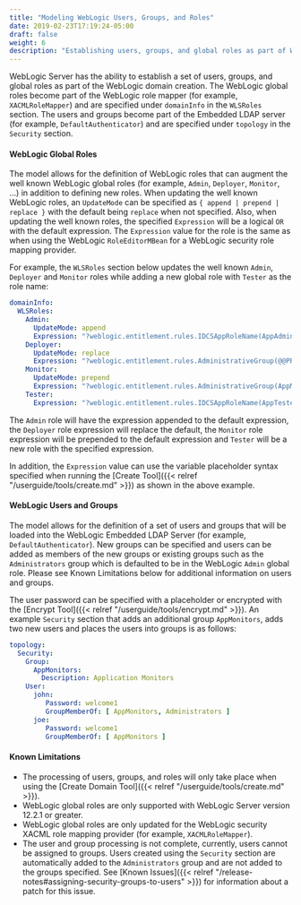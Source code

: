 ```yaml
---
title: "Modeling WebLogic Users, Groups, and Roles"
date: 2019-02-23T17:19:24-05:00
draft: false
weight: 6
description: "Establishing users, groups, and global roles as part of WebLogic domain creation."
---
```



WebLogic Server has the ability to establish a set of users, groups, and global roles as part of the WebLogic domain creation. The WebLogic global roles become part of the WebLogic role mapper (for example, `XACMLRoleMapper`) and are specified under `domainInfo` in the `WLSRoles` section. The users and groups become part of the Embedded LDAP server (for example, `DefaultAuthenticator`) and are specified under `topology` in the `Security` section.

#### WebLogic Global Roles
The model allows for the definition of WebLogic roles that can augment the well known WebLogic global roles (for example, `Admin`, `Deployer`, `Monitor`, ...) in addition to defining new roles. When updating the well known WebLogic roles, an `UpdateMode` can be specified as `{ append | prepend | replace }` with the default being `replace` when not specified. Also, when updating the well known roles, the specified `Expression` will be a logical `OR` with the default expression. The `Expression` value for the role is the same as when using the WebLogic `RoleEditorMBean` for a WebLogic security role mapping provider.

For example, the `WLSRoles` section below updates the well known `Admin`, `Deployer` and `Monitor` roles while adding a new global role with `Tester` as the role name:

```yaml
domainInfo:
  WLSRoles:
    Admin:
      UpdateMode: append
      Expression: "?weblogic.entitlement.rules.IDCSAppRoleName(AppAdmin,@@PROP:AppName@@)"
    Deployer:
      UpdateMode: replace
      Expression: "?weblogic.entitlement.rules.AdministrativeGroup(@@PROP:Deployers@@)"
    Monitor:
      UpdateMode: prepend
      Expression: "?weblogic.entitlement.rules.AdministrativeGroup(AppMonitors)"
    Tester:
      Expression: "?weblogic.entitlement.rules.IDCSAppRoleName(AppTester,@@PROP:AppName@@)"
```

The `Admin` role will have the expression appended to the default expression, the `Deployer` role expression will replace the default, the `Monitor` role expression will be prepended to the default expression and `Tester` will be a new role with the specified expression.

In addition, the `Expression` value can use the variable placeholder syntax specified when running the [Create Tool]({{< relref "/userguide/tools/create.md" >}}) as shown in the above example.

#### WebLogic Users and Groups
The model allows for the definition of a set of users and groups that will be loaded into the WebLogic Embedded LDAP Server (for example, `DefaultAuthenticator`). New groups can be specified and users can be added as members of the new groups or existing groups such as the `Administrators` group which is defaulted to be in the WebLogic `Admin` global role. Please see Known Limitations below for additional information on users and groups.

The user password can be specified with a placeholder or encrypted with the [Encrypt Tool]({{< relref "/userguide/tools/encrypt.md" >}}). An example `Security` section that adds an additional group `AppMonitors`, adds two new users and places the users into groups is as follows:

```yaml
topology:
  Security:
    Group:
      AppMonitors:
        Description: Application Monitors
    User:
      john:
         Password: welcome1
         GroupMemberOf: [ AppMonitors, Administrators ]
      joe:
         Password: welcome1
         GroupMemberOf: [ AppMonitors ]
```

#### Known Limitations

- The processing of users, groups, and roles will only take place when using the [Create Domain Tool]({{< relref "/userguide/tools/create.md" >}}).
- WebLogic global roles are only supported with WebLogic Server version 12.2.1 or greater.
- WebLogic global roles are only updated for the WebLogic security XACML role mapping provider (for example, `XACMLRoleMapper`).
- The user and group processing is not complete, currently, users cannot be assigned to groups. Users created using the `Security` section are automatically added to the `Administrators` group and are not added to the groups specified. See [Known Issues]({{< relref "/release-notes#assigning-security-groups-to-users" >}}) for information about a patch for this issue.
